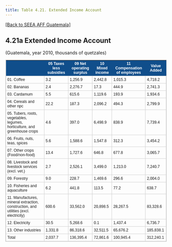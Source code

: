 ```yaml
---
title: Table 4.21. Extended Income Account
---
```


[[Back to SEEA AFF Guatemala]](/seea-aff/)

## 4.21a Extended Income Account

(Guatemala, year 2010, thousands of quetzales)

<style type="text/css">
	table.tableizer-table {
	border: 1px solid #CCC; font-family: Arial, Helvetica, sans-serif;
	font-size: 12px;
} 
.tableizer-table td {
	padding: 4px;
	margin: 3px;
	border: 1px solid #ccc;
}
.tableizer-table th {
	background-color: #104E8B; 
	color: #FFF;
	font-weight: bold;
}
</style><table class="tableizer-table">
<tr class="tableizer-firstrow"><th></th><th> 05 Taxes less subsidies</th><th> 09 Net operating surplus</th><th> 10 Mixed income</th><th> 11 Compensation of employees</th><th>Value Added</th></tr>
 <tr><td>01. Coffee</td><td>3.2</td><td>1,256.9</td><td>2,442.8</td><td>1,015.3</td><td>4,718.2</td></tr>
 <tr><td>02. Bananas</td><td>2.4</td><td>2,276.7</td><td>17.3</td><td>444.9</td><td>2,741.3</td></tr>
 <tr><td>03. Cardamum</td><td>5.5</td><td>615.6</td><td>1,119.6</td><td>193.9</td><td>1,934.6</td></tr>
 <tr><td>04. Cereals and other npc</td><td>22.2</td><td>187.3</td><td>2,096.2</td><td>494.3</td><td>2,799.9</td></tr>
 <tr><td>05. Tubers, roots, vegetables, legumes, horticulture, and greenhouse crops</td><td>4.6</td><td>397.0</td><td>6,498.9</td><td>838.9</td><td>7,739.4</td></tr>
 <tr><td>06. Fruits, nuts, teas, spices</td><td>5.6</td><td>1,588.6</td><td>1,547.8</td><td>312.3</td><td>3,454.2</td></tr>
 <tr><td>07. Other crops (Food/non-food)</td><td>13.4</td><td>1,727.6</td><td>646.8</td><td>677.8</td><td>3,065.7</td></tr>
 <tr><td>08. Livestock and livestock services (excl. vet.)</td><td>2.7</td><td>2,526.1</td><td>3,499.0</td><td>1,213.0</td><td>7,240.7</td></tr>
 <tr><td>09. Forestry</td><td>9.0</td><td>228.7</td><td>1,469.6</td><td>296.6</td><td>2,004.0</td></tr>
 <tr><td>10. Fisheries and aquaculture</td><td>6.2</td><td>441.8</td><td>113.5</td><td>77.2</td><td>638.7</td></tr>
 <tr><td>11. Manufactures, mineral extraction, construction, and utilities (excl. electricity)</td><td>600.6</td><td>33,562.0</td><td>20,898.5</td><td>28,267.5</td><td>83,328.6</td></tr>
 <tr><td>12. Electricity</td><td>30.5</td><td>5,268.6</td><td>0.1</td><td>1,437.4</td><td>6,736.7</td></tr>
 <tr><td>13. Other industries</td><td>1,331.8</td><td>86,318.6</td><td>32,511.5</td><td>65,676.2</td><td>185,838.1</td></tr>
 <tr><td>Total</td><td>2,037.7</td><td>136,395.4</td><td>72,861.6</td><td>100,945.4</td><td>312,240.1</td></tr>
</table>

